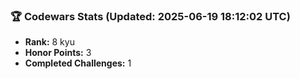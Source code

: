 ### 🏆 Codewars Stats (Updated: 2025-06-19 18:12:02 UTC)

- **Rank:** 8 kyu
- **Honor Points:** 3
- **Completed Challenges:** 1
